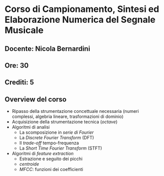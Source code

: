 # Corso di Campionamento, Sintesi ed Elaborazione Numerica del Segnale Musicale

## Docente: Nicola Bernardini

## Ore: 30

## Crediti: 5

## Overview del corso

* Ripasso della strumentazione concettuale necessaria (numeri complessi, algebria lineare, trasformazioni di dominio)
* Acquisizione della strumentazione tecnica (*octave*)
* Algoritmi di analisi
  * La scomposizione in *serie di Fourier*
  * La *Discrete Fourier Transform* (DFT)
  * Il *trade-off* tempo-frequenza
  * La *Short Time Fourier Transform* (STFT)
* Algoritmi di *feature extraction*
  * Estrazione e seguito dei picchi
  * *centroide*
  * *MFCC*: funzioni dei coefficienti
